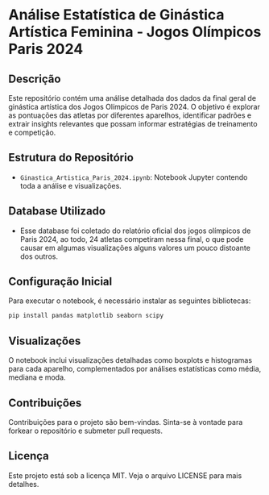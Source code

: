 # Análise Estatística de Ginástica Artística Feminina - Jogos Olímpicos Paris 2024

## Descrição
Este repositório contém uma análise detalhada dos dados da final geral de ginástica artística dos Jogos Olímpicos de Paris 2024. O objetivo é explorar as pontuações das atletas por diferentes aparelhos, identificar padrões e extrair insights relevantes que possam informar estratégias de treinamento e competição.

## Estrutura do Repositório
- `Ginastica_Artistica_Paris_2024.ipynb`: Notebook Jupyter contendo toda a análise e visualizações.

## Database Utilizado
- Esse database foi coletado do relatório oficial dos jogos olímpicos de Paris 2024, ao todo, 24 atletas competiram nessa final, o que pode causar em algumas visualizações alguns valores um pouco distoante dos outros.

## Configuração Inicial
Para executar o notebook, é necessário instalar as seguintes bibliotecas:
```bash
pip install pandas matplotlib seaborn scipy
```

## Visualizações
O notebook inclui visualizações detalhadas como boxplots e histogramas para cada aparelho, complementados por análises estatísticas como média, mediana e moda.

## Contribuições
Contribuições para o projeto são bem-vindas. Sinta-se à vontade para forkear o repositório e submeter pull requests.

## Licença
Este projeto está sob a licença MIT. Veja o arquivo LICENSE para mais detalhes.
